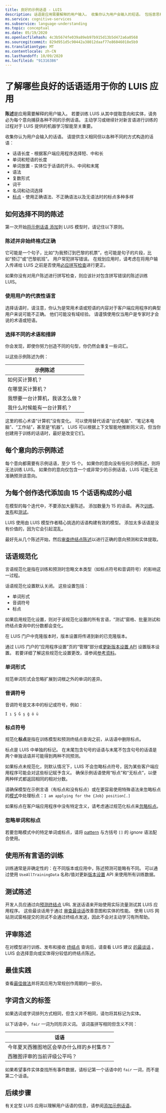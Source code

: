 ```yaml
---
title: 良好的示例话语 - LUIS
description: 话语是应用需要解释的用户输入。 收集你认为用户会输入的短语。 包括意思相同但在单词长度和单词位置上以不同方式构造的陈述。
ms.service: cognitive-services
ms.subservice: language-understanding
ms.topic: conceptual
ms.date: 05/19/2020
ms.openlocfilehash: 4c3b5674fe039a89eb97b915d13b5d472a6a0568
ms.sourcegitcommit: 829d951d5c90442a38012daaf77e86046018e5b9
ms.translationtype: MT
ms.contentlocale: zh-CN
ms.lasthandoff: 10/09/2020
ms.locfileid: "91316386"
---
```

# <a name="understand-what-good-utterances-are-for-your-luis-app"></a>了解哪些良好的话语适用于你的 LUIS 应用

**陈述**是应用需要解释的用户输入。 若要训练 LUIS 从其中提取意向和实体，请务必为每个意向捕获各种不同的示例话语。 主动学习或继续针对新言语进行训练的过程对于 LUIS 提供的机器学习智能至关重要。

收集你认为用户会输入的话语。 请提供含义相同但以各种不同的方式构造的话语：

* 话语长度 - 根据客户端应用程序选择短、中和长
* 单词和短语的长度
* 单词放置 - 实体位于话语的开头、中间和末尾
* 语法
* 复数形式
* 词干
* 名词和动词选择
* [标点](luis-reference-application-settings.md#punctuation-normalization) - 使用正确语法、不正确语法以及无语法时的标点多种多样

## <a name="how-to-choose-varied-utterances"></a>如何选择不同的陈述

第一次开始[将示例话语 添加](luis-how-to-add-example-utterances.md)到 LUIS 模型时，请记住以下原则。

### <a name="utterances-arent-always-well-formed"></a>陈述并非始终格式正确

它可能是一个句子，比如“为我预订到巴黎的机票”，也可能是句子的片段，比如“预订”或“巴黎航班”。  用户常犯拼写错误。 在规划应用时，请考虑在将用户输入传递给 LUIS 之前是否使用[必应拼写检查](luis-tutorial-bing-spellcheck.md)进行更正。

如果你没有对用户陈述进行拼写检查，则应该针对包含拼写错误的陈述训练 LUIS。

### <a name="use-the-representative-language-of-the-user"></a>使用用户的代表性语言

选择话语时，请注意，你认为是常用术语或短语的内容对于客户端应用程序的典型用户来说可能不正确。 他们可能没有域经验。 请谨慎使用仅当用户是专家时才会说的术语或短语。

### <a name="choose-varied-terminology-as-well-as-phrasing"></a>选择不同的术语和措辞

你会发现，即使你努力创造不同的句型，你仍然会重复一些词汇。

以这些示例陈述为例：

|示例陈述|
|--|
|如何买计算机？|
|在哪里买计算机？|
|我想要一台计算机，我该怎么做？|
|我什么时候能有一台计算机？|

这里的核心术语“计算机”没有变化。 可以使用替代话语“台式电脑”、“笔记本电脑”、“工作站”，甚至是“机器”。 LUIS 可以根据上下文智能地推断同义词，但当你创建用于训练的话语时，最好是改变它们。

## <a name="example-utterances-in-each-intent"></a>每个意向的示例陈述

每个意向都需要有示例话语，至少 15 个。 如果你的意向没有任何示例陈述，则将无法训练 LUIS。 如果你的意向仅包含一个或非常少的示例话语，LUIS 可能无法准确预测该意向。

## <a name="add-small-groups-of-15-utterances-for-each-authoring-iteration"></a>为每个创作迭代添加由 15 个话语构成的小组

在模型的每个迭代中，不要添加大量陈述。 添加数量为 15 的话语。 再次[训练](luis-how-to-train.md)、[发布](luis-how-to-publish-app.md)和[测试](luis-interactive-test.md)。

LUIS 使用由 LUIS 模型作者精心挑选的话语构建有效的模型。 添加太多话语是没有价值的，因为它会引起混乱。

最好先从几个陈述开始，然后[审查终结点陈述](luis-how-to-review-endpoint-utterances.md)以进行正确的意向预测和实体提取。

## <a name="utterance-normalization"></a>话语规范化

言语规范化是指在训练和预测时忽略文本类型（如标点符号和音调符号）的影响这一过程。

话语规范化设置默认关闭。 这些设置包括：

* 单词形式
* 音调符号
* 标点

如果启用规范化设置，则对于该规范化设置的所有言语，“测试”窗格、批量测试和终结点查询中的分数都会变化。

在 LUIS 门户中克隆版本时，版本设置将传递到新的已克隆版本。

通过 LUIS 门户的“应用程序设置”页的“管理”部分或[更新版本设置 API](https://westus.dev.cognitive.microsoft.com/docs/services/5890b47c39e2bb17b84a55ff/operations/versions-update-application-version-settings) 设置版本设置。 若要详细了解这些规范化设置更改，请参阅[参考资料](luis-reference-application-settings.md)。

### <a name="word-forms"></a>单词形式

规范单词形式会忽略扩展到词根之外的单词的差异。

<a name="utterance-normalization-for-diacritics-and-punctuation"></a>

### <a name="diacritics"></a>音调符号

音调符号是文本中的标记或符号，例如：

```
İ ı Ş Ğ ş ğ ö ü
```

### <a name="punctuation-marks"></a>标点符号
规范化**标点**是指在训练模型和预测终结点查询之前，从话语中删除标点。

标点是 LUIS 中单独的标记。 在末尾包含句号的话语与末尾不包含句号的话语是两个单独话语并可能得到两种不同预测。

如果标点未规范化，则默认情况下，LUIS 不会忽略标点符号，因为某些客户端应用程序可能会对这些标记赋予含义。 确保示例话语使用“标点”和“无标点”，以便两种样式都返回相同的相对分数。

请确保模型在示例言语（有标点和没有标点）或在更容易使用特殊语法来忽略标点的[模式](luis-concept-patterns.md)中处理标点：`I am applying for the {Job} position[.]`

如果标点在客户端应用程序中没有特定含义，请考虑通过规范化标点来[忽略标点](#utterance-normalization)。

### <a name="ignoring-words-and-punctuation"></a>忽略单词和标点

若要忽略模式中的特定单词或标点，请将 [pattern](luis-concept-patterns.md#pattern-syntax) 与方括号 `[]` 的 _ignore_ 语法配合使用。

<a name="training-utterances"></a>

## <a name="training-with-all-utterances"></a>使用所有言语的训练

训练通常是非确定性的：在不同版本或应用中，陈述预测可能略有不同。
可以通过使用 `UseAllTrainingData` 名称/值对更新[版本设置](https://westus.dev.cognitive.microsoft.com/docs/services/5890b47c39e2bb17b84a55ff/operations/versions-update-application-version-settings) API 来使用所有训练数据。

## <a name="testing-utterances"></a>测试陈述

开发人员应通过向[预测终结点](luis-how-to-azure-subscription.md) URL 发送话语来开始使用实际流量测试其 LUIS 应用程序。 这些最谈话用于通过 [审查最谈话](luis-how-to-review-endpoint-utterances.md)改善意图和实体的性能。 使用 LUIS 网站测试窗格提交的测试不会通过终结点发送，因此不会对主动学习有所帮助。

## <a name="review-utterances"></a>评审陈述

在对模型进行训练、发布和接收 [终结点](luis-glossary.md#endpoint) 查询后，请查看 LUIS 建议 [的最谈话](luis-how-to-review-endpoint-utterances.md) 。 LUIS 会选择意向或实体得分较低的终结点陈述。

## <a name="best-practices"></a>最佳实践

查看[最佳做法](luis-concept-best-practices.md)并将其应用为常规创作周期的一部分。

## <a name="label-for-word-meaning"></a>字词含义的标签

如果选词或字词排列方式相同，但含义并不相同，请勿将其标记为实体。

以下话语中，`fair` 一词为同形异义词。 该词虽拼写相同但含义不同：

|话语|
|--|
|今年夏天西雅图地区会举办什么样的乡村集市？|
|西雅图评审的当前评级公平吗？|

如果希望事件实体查找所有事件数据，请标记第一个话语中的 `fair` 一词，而不是第二个话语。


## <a name="next-steps"></a>后续步骤
有关定型 LUIS 应用以理解用户话语的信息，请参阅[添加示例话语](luis-how-to-add-example-utterances.md)。

